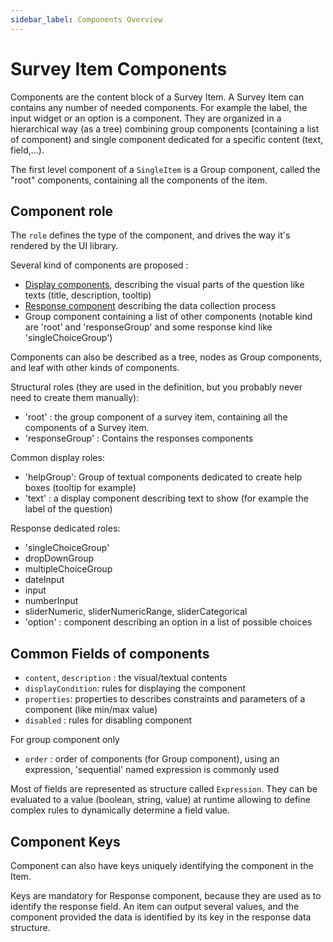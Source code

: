 ```yaml
---
sidebar_label: Components Overview
---
```

# Survey Item Components

Components are the content block of a Survey Item. A Survey Item can contains any number of needed components. For example the label, the input widget or an option is a component. They are organized in a hierarchical way (as a tree) combining group components (containing a list of component) and single component dedicated for a specific content (text, field,...).

The first level component of a `SingleItem` is a Group component, called the "root" components, containing all the components of the item. 

## Component role

The `role` defines the type of the component, and drives the way it's rendered by the UI library.

Several kind of components are proposed :

- [Display components](./display), describing the visual parts of the question like texts (title, description, tooltip)
- [Response component](./response) describing the data collection process
- Group component containing a list of other components (notable kind are 'root' and 'responseGroup' and some response kind like 'singleChoiceGroup')

Components can also be described as a tree, nodes as Group components, and leaf with other kinds of components.

Structural roles (they are used in the definition, but you probably never need to create them manually):

- 'root' : the group component of a survey item, containing all the components of a Survey item.
- 'responseGroup' : Contains the responses components

Common display roles:

- 'helpGroup': Group of textual components dedicated to create help boxes (tooltip for example)
- 'text' : a display component describing text to show (for example the label of the question)

Response dedicated roles:

- 'singleChoiceGroup'
- dropDownGroup
- multipleChoiceGroup
- dateInput
- input
- numberInput
- sliderNumeric, sliderNumericRange, sliderCategorical
- 'option' : component describing an option in a list of possible choices

## Common Fields of components

- `content`, `description` : the visual/textual contents
- `displayCondition`: rules for displaying the component
- `properties`: properties to describes constraints and parameters of a component (like min/max value)
- `disabled` : rules for disabling component

For group component only
- `order` : order of components (for Group component), using an expression, 'sequential' named expression is commonly used

Most of fields are represented as structure called `Expression`. They can be evaluated to a value (boolean, string, value) at runtime allowing to define complex rules to dynamically determine a field value.

## Component Keys

Component can also have keys uniquely identifying the component in the Item.

Keys are mandatory for Response component, because they are used as to identify the response field. An item can output several values, and the component provided the data is identified by its key in the response data structure.
